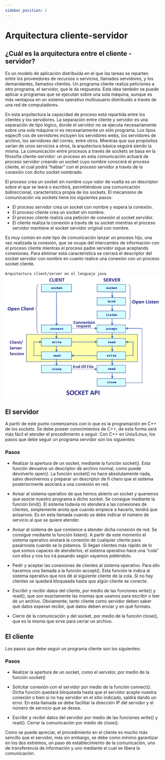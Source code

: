 ```yaml
---
sidebar_position: 2
---
```


# Arquitectura cliente-servidor

## ¿Cuál es la arquitectura entre el cliente - servidor?
Es un modelo de aplicación distribuida en el que las tareas se reparten entre los proveedores de recursos o servicios, llamados servidores, y los demandantes, llamados clientes. Un programa cliente realiza peticiones a otro programa, el servidor, que le da respuesta. Esta idea también se puede aplicar a programas que se ejecutan sobre una sola máquina, aunque es más ventajosa en un sistema operativo multiusuario distribuido a través de una red de computadores. 

En esta arquitectura la capacidad de proceso está repartida entre los clientes y los servidores. La separación entre cliente y servidor es una separación de tipo lógico, donde el servidor no se ejecuta necesariamente sobre una sola máquina ni es necesariamente un sólo programa. Los tipos específi cos de servidores incluyen los servidores webs, los servidores de archivo, los servidores del correo, entre otros. Mientras que sus propósitos varían de unos servicios a otros, la arquitectura básica seguirá siendo la misma.
La comunicación entre procesos a través de sockets se basa en la filosofía cliente-servidor: un proceso en esta comunicación actuará de proceso servidor creando un socket cuyo nombre conocerá el proceso cliente, el cual podrá “hablar” con el proceso servidor a través de la conexión con dicho socket nombrado. 

El proceso crea un socket sin nombre cuyo valor de vuelta es un descriptor sobre el que se leerá o escribirá, permitiéndose una comunicación bidireccional, característica propia de los sockets. El mecanismo de comunicación vía sockets tiene los siguientes pasos:

- El proceso servidor crea un socket con nombre y espera la conexión.
- El proceso cliente crea un socket sin nombre. 
- El proceso cliente realiza una petición de conexión al socket servidor. 
- El cliente realiza la conexión a través de su socket mientras el proceso servidor mantiene el socket servidor original con nombre.

Es muy común en este tipo de comunicación lanzar un proceso hijo, una vez realizada la conexión, que se ocupe del intercambio de información con el proceso cliente mientras el proceso padre servidor sigue aceptando conexiones. Para eliminar esta característica se cerrará el descriptor del socket servidor con nombre en cuanto realice una conexión con un proceso socket cliente.

`Arquitectura client/server en el lenguaje java`
![Docs Version Dropdown](/img/sockets-application-programming/Cliente-Server.png)


## El servidor
A partir de este punto comenzamos con lo que es la programación en C++ de los sockets. Se debe poseer conocimientos de C++, de esta forma será más fácil el atender el procedimiento a seguir.
Con C++ en Unix/Linux, los pasos que debe seguir un programa servidor son los siguientes:

### Pasos

- Realizar la apertura de un socket, mediante la función socket(). Esta función devuelve un descriptor de archivo normal, como puede devolverlo open(). La función socket() no hace absolutamente nada, salvo devolvernos y preparar un descriptor de fi chero que el sistema posteriormente asociará a una conexión en red. 

- Avisar al sistema operativo de que hemos abierto un socket y queremos que asocie nuestro programa a dicho socket. Se consigue mediante la función bind(). El sistema todavía no atenderá a las conexiones de clientes, simplemente anota que cuando empiece a hacerlo, tendrá que avisarnos. Es en esta llamada cuando se debe indicar el número de servicio al que se quiere atender. 

- Avisar al sistema de que comience a atender dicha conexión de red. Se consigue mediante la función listen(). A partir de este momento el sistema operativo anotará la conexión de cualquier cliente para pasárnosla cuando se lo pidamos. Si llegan clientes más rápido de lo que somos capaces de atenderlos, el sistema operativo hace una “cola” con ellos y nos los irá pasando según vayamos pidiéndolo. 

- Pedir y aceptar las conexiones de clientes al sistema operativo. Para ello hacemos una llamada a la función accept(). Esta función le indica al sistema operativo que nos dé al siguiente cliente de la cola. Si no hay clientes se quedará bloqueada hasta que algún cliente se conecte. 

- Escribir y recibir datos del cliente, por medio de las funciones write() y read(), que son exactamente las mismas que usamos para escribir o leer de un archivo. Obviamente, tanto cliente como servidor deben saber qué datos esperan recibir, qué datos deben enviar y en qué formato. 

- Cierre de la comunicación y del socket, por medio de la función close(), que es la misma que sirve para cerrar un archivo.

## El cliente
Los pasos que debe seguir un programa cliente son los siguientes: 

### Pasos

- Realizar la apertura de un socket, como el servidor, por medio de la función socket() 

- Solicitar conexión con el servidor por medio de la función connect(). Dicha función quedará bloqueada hasta que el servidor acepte nuestra conexión o bien si no hay servidor en el sitio indicado, saldrá dando un error. En esta llamada se debe facilitar la dirección IP del servidor y el número de servicio que se desea. 

- Escribir y recibir datos del servidor por medio de las funciones write() y read(). Cerrar la comunicación por medio de close(). 

Como se puede apreciar, el procedimiento en el cliente es mucho más sencillo que el servidor, más sin embargo, se debe como mínimo garantizar en los dos extremos, un paso de establecimiento de la comunicación, uno de transferencia de información y uno mediante el cual se libera la comunicación.



